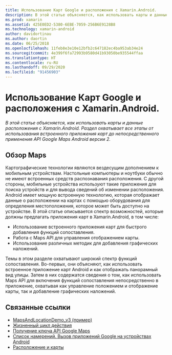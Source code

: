 ```yaml
---
title: Использование Карт Google и расположения с Xamarin.Android.
description: В этой статье объясняется, как использовать карты и данные расположения с Xamarin.Android. Раздел охватывает все этапы от использования встроенного приложения карт до непосредственного применения API Google Maps Android версии 2.
ms.prod: xamarin
ms.assetid: 425E0ED2-5380-6EBE-7059-256B6E9128B8
ms.technology: xamarin-android
author: davidortinau
ms.author: daortin
ms.date: 06/25/2018
ms.openlocfilehash: 11feb8e3e10e12bfb2c647182ec4ba953ab34e24
ms.sourcegitcommit: 4e399f6fa72993b9580d41b93050be935544ffaa
ms.translationtype: HT
ms.contentlocale: ru-RU
ms.lasthandoff: 09/29/2020
ms.locfileid: "91456903"
---
```

# <a name="how-to-use-google-maps-and-location-with-xamarinandroid"></a>Использование Карт Google и расположения с Xamarin.Android.

_В этой статье объясняется, как использовать карты и данные расположения с Xamarin.Android. Раздел охватывает все этапы от использования встроенного приложения карт до непосредственного применения API Google Maps Android версии 2._

## <a name="maps-overview"></a>Обзор Maps

Картографические технологии являются вездесущим дополнением к мобильным устройствам. Настольные компьютеры и ноутбуки обычно не имеют встроенных средств распознавания расположения. С другой стороны, мобильные устройства используют такие приложения для поиска устройств и для вывода сведений об изменении расположения. Android имеет мощную встроенную технологию, которая отображает данные о расположении на картах с помощью оборудования для определения местоположения, которое может быть доступно на устройстве. В этой статье описывается спектр возможностей, которые должны предлагать приложения карт в Xamarin.Android, в том числе: 

- Использование встроенного приложения карт для быстрого добавления функций сопоставления.
- Работа с Maps API для управления отображением карты.
- Использование различных методик для добавления графических наложений.

Темы в этом разделе охватывают широкий спектр функций сопоставления.
Во-первых, они объясняют, как использовать встроенное приложение карт Android и как отображать панорамный вид улицы. Затем в них содержатся сведения о том, как использовать Maps API для включения функций сопоставления непосредственно в приложение, охватывая как управление положением и отображение карты, так и добавление графических наложений.

## <a name="related-links"></a>Связанные ссылки

- [MapsAndLocationDemo_v3 (пример)](/samples/xamarin/monodroid-samples/mapsandlocationdemo-v3)
- [Жизненный цикл действия](~/android/app-fundamentals/activity-lifecycle/index.md)
- [Получение ключа API Google Maps](~/android/platform/maps-and-location/maps/obtaining-a-google-maps-api-key.md)
- [Список намерений. Вызов приложений Google на устройствах Android](https://developer.android.com/guide/appendix/g-app-intents.html)
- [Расположение и карты](https://developer.android.com/guide/topics/location/index.html)